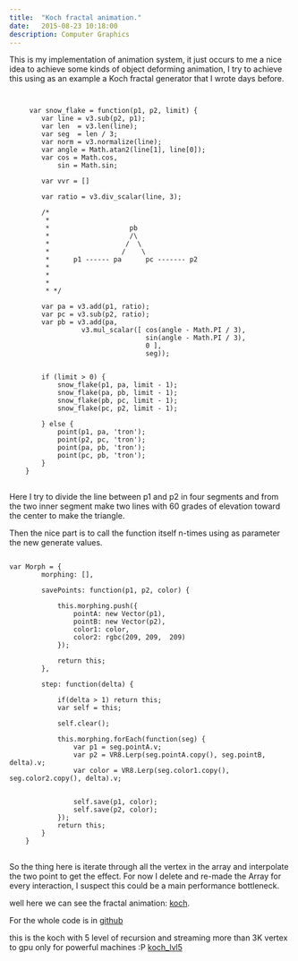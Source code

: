 ```yaml
---
title:  "Koch fractal animation."
date:   2015-08-23 10:18:00
description: Computer Graphics
---
```


This is my implementation of animation system, it just occurs to me a nice idea to achieve some kinds of object deforming animation, I try to achieve this using as an example a Koch fractal generator that I wrote days before.

<pre>
<code class="javascript">

     var snow_flake = function(p1, p2, limit) {
        var line = v3.sub(p2, p1);
        var len  = v3.len(line);
        var seg  = len / 3;
        var norm = v3.normalize(line);
        var angle = Math.atan2(line[1], line[0]);
        var cos = Math.cos,
            sin = Math.sin;

        var vvr = []

        var ratio = v3.div_scalar(line, 3);

        /*
         *
         *                    pb
         *                    /\
         *                   /  \
         *                  /    \
         *      p1 ------ pa      pc ------- p2
         *
         *
         *
         * */

        var pa = v3.add(p1, ratio);
        var pc = v3.sub(p2, ratio);
        var pb = v3.add(pa,
                  v3.mul_scalar([ cos(angle - Math.PI / 3),
                                  sin(angle - Math.PI / 3),
                                  0 ],
                                  seg));


        if (limit > 0) {
            snow_flake(p1, pa, limit - 1);
            snow_flake(pa, pb, limit - 1);
            snow_flake(pb, pc, limit - 1);
            snow_flake(pc, p2, limit - 1);

        } else {
            point(p1, pa, 'tron');
            point(p2, pc, 'tron');
            point(pa, pb, 'tron');
            point(pc, pb, 'tron');
        }
    }
</code>
</pre>


Here I try to divide the line between p1 and p2 in four segments and from the two inner segment make two lines with 60 grades of elevation toward the center
to make the triangle.

Then the nice part is to call the function itself n-times using as parameter the new generate values.


<pre>
<code class="hljs javascript">
var Morph = {
        morphing: [],

        savePoints: function(p1, p2, color) {

            this.morphing.push({
                pointA: new Vector(p1),
                pointB: new Vector(p2),
                color1: color,
                color2: rgbc(209, 209,  209)
            });

            return this;
        },

        step: function(delta) {

            if(delta > 1) return this;
            var self = this;

            self.clear();

            this.morphing.forEach(function(seg) {
                var p1 = seg.pointA.v;
                var p2 = VR8.Lerp(seg.pointA.copy(), seg.pointB, delta).v;
                var color = VR8.Lerp(seg.color1.copy(), seg.color2.copy(), delta).v;


                self.save(p1, color);
                self.save(p2, color);
            });
            return this;
        }
    }
</code>
</pre>

So the thing here is iterate through all the vertex in the array and interpolate the two point to get the effect. For now I delete and re-made the Array for every interaction, I suspect this could be a main performance bottleneck.


well here we can see the fractal animation: [koch].

For the whole code is in [github]

this is the koch with 5 level of recursion and streaming more than 3K vertex to gpu only for powerful machines :P [koch_lvl5]


[koch]: http://cesarvr.github.io/fractal-gl/lerp_draw.html
[koch_lvl5]: http://cesarvr.github.io/fractal-gl/lerp_draw_plus.html
[github]: https://github.com/cesarvr/fractal-gl/blob/master/demos/lerp_draw.js
